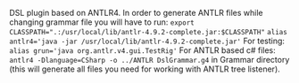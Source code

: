 DSL plugin based on ANTLR4. 
In order to generate ANTLR files while changing grammar file you will have to run: 
	`export CLASSPATH=".:/usr/local/lib/antlr-4.9.2-complete.jar:$CLASSPATH"`
	`alias antlr4='java -jar /usr/local/lib/antlr-4.9.2-complete.jar'`
	For testing: `alias grun='java org.antlr.v4.gui.TestRig'`
	For ANTLR based c# files: `antlr4 -Dlanguage=CSharp -o ../ANTLR DslGrammar.g4` in Grammar directory (this will generate all files you need for working with ANTLR tree listener).

